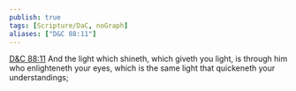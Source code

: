 ```yaml
---
publish: true
tags: [Scripture/DaC, noGraph]
aliases: ["D&C 88:11"]
---
```

[D&C 88:11](https://churchofjesuschrist.org/study/scriptures/dc-testament/dc/88?lang=eng&id=p11#p11) And the light which shineth, which giveth you light, is through him who enlighteneth your eyes, which is the same light that quickeneth your understandings;
